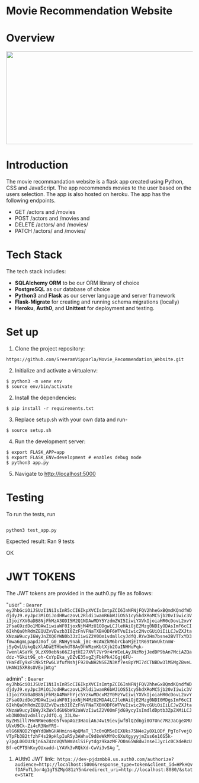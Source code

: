 # Movie Recommendation Website

# Overview

<img src="https://user-images.githubusercontent.com/86887626/144294235-74c94b42-ecea-4991-8093-d2205f83d18d.jpg" width="1000" height="250">

# Introduction

The movie recommandation website is a flask app created using Python, CSS and JavaScript. The app recommends movies to the user based on the users selection. The app is also hosted on heroku.
The app has the following endpoints.

- GET /actors and /movies
- POST /actors and /movies and
- DELETE /actors/ and /movies/
- PATCH /actors/ and /movies/

# Tech Stack

The tech stack includes:

- **SQLAlchemy ORM** to be our ORM library of choice
- **PostgreSQL** as our database of choice
- **Python3** and **Flask** as our server language and server framework
- **Flask-Migrate** for creating and running schema migrations (locally)
- **Heroku**, **Auth0**, and **Unittest** for deployment and testing.

# Set up

1. Clone the project repository:

```
https://github.com/SreeramVipparla/Movie_Recommendation_Website.git
```

2. Initialize and activate a virtualenv:

```
$ python3 -m venv env
$ source env/bin/activate
```

2. Install the dependencies:

```
$ pip install -r requirements.txt
```

3. Replace setup.sh with your own data and run-

```
$ source setup.sh
```

4. Run the development server:

```
$ export FLASK_APP=app
$ export FLASK_ENV=development # enables debug mode
$ python3 app.py
```

5. Navigate to [http://localhost:5000](http://localhost:5000)

# Testing

To run the tests, run

```

python3 test_app.py

```

Expected result:
Ran 9 tests

OK

# JWT TOKENS

The JWT tokens are provided in the auth0.py file as follows:

"user" : `Bearer eyJhbGciOiJSUzI1NiIsInR5cCI6IkpXVCIsImtpZCI6InNFNjFQV2hheGxBQmdKQndfWDdjdyJ9.eyJpc3MiOiJodHRwczovL2Rldi1wamR6bWJiOS51cy5hdXRoMC5jb20vIiwic3ViIjoiYXV0aDB8NjFhMzA3ODI5M2Q1NDAwMDY5YzdmZWI5IiwiYXVkIjoiaHR0cDovL2xvY2FsaG9zdDo1MDAwIiwiaWF0IjoxNjM4MzU1ODgwLCJleHAiOjE2Mzg0NDIyODAsImF6cCI6IkhQa0hRdmZEQUZvVEwzb3I0ZzFnVFNaTXBHODF6WTVuIiwic2NvcGUiOiIiLCJwZXJtaXNzaW9ucyI6WyJnZXQ6YWN0b3JzIiwiZ2V0Om1vdmllcyJdfQ.RYw3Hm7bsne2BVTTxYD3fmwa6gmLpapdJXof_G0_RNHy9nak_j8c-HcAWZkM6brCbaMjEItR69tWvUktnmW-jSyQvLUikgQzXlADaETHbehdT8AyDhWRzmKbtXjb2OaINHHuPqk-7wenlASaYk_9LzX99ebNs66ZJqtHI27XVl7Vr9r4rWIeLAyJNzMojJedDP9bAn7MciAZQaddz-YGkit9G_oh-CxYpEka_yDZvE35vgZjFbkPk4JGgj6FU-YHaFdTy9xFiNk5tPw6LVfufNshjF920wNH2NSEZN3Kf7es8pYMI7dCTNBDw3lMSMgZBveLUHAW15XR8sOVEvjWtg"`

admin" : `Bearer eyJhbGciOiJSUzI1NiIsInR5cCI6IkpXVCIsImtpZCI6InNFNjFQV2hheGxBQmdKQndfWDdjdyJ9.eyJpc3MiOiJodHRwczovL2Rldi1wamR6bWJiOS51cy5hdXRoMC5jb20vIiwic3ViIjoiYXV0aDB8NjFhMzA4MmFhYjc5YzkwMDcxM2Y0MzYwIiwiYXVkIjoiaHR0cDovL2xvY2FsaG9zdDo1MDAwIiwiaWF0IjoxNjM4MzU2MDA4LCJleHAiOjE2Mzg0NDI0MDgsImF6cCI6IkhQa0hRdmZEQUZvVEwzb3I0ZzFnVFNaTXBHODF6WTVuIiwic2NvcGUiOiIiLCJwZXJtaXNzaW9ucyI6WyJkZWxldGU6bW92aWVzIiwiZ2V0OmFjdG9ycyIsImdldDptb3ZpZXMiLCJwb3N0Om1vdmllcyJdfQ.g_33LXw-ByZHSill7HvNRWeoBeO5fvopAGz3HaUiA6J4w19ievjwfBlQZd6gi0O7Unc7RzJaCgeXMUUVxU9Ck-Zi4cR3NmYRS-elG6KNQD2YqWYdBWhGHAHmins4pQMaT_l7c0nQM5eDEXUks75N4e2y0XLODf_PgToFvejQVTpFb3B2tfzhF4s29pHlpIuR5y3AWhvC9d8eWkMY0c6XuXgyyyjmZss6n16S5k-y7pgL00OUzkjn6aZ4zoVQVhWmVslSiFytdgz9kazMF7O0n65WBdwJnseIJycic0CXdeRcUBf-eCPT9hKxyOUxadd-LYAVk3vRQkXd-CwVi3vSAg`
",

1. AUth0 JWT link:` https://dev-pjdzmbb9.us.auth0.com/authorize?audience=http://localhost:5000&response_type=token&client_id=HPkHQvfDAFoTL3or4g1gTSZMpG81zY5n&redirect_uri=http://localhost:8080/&state=STATE`
